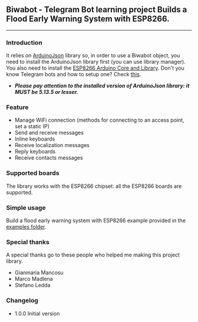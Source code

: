## Biwabot - Telegram Bot learning project Builds a Flood Early Warning System with ESP8266.
___
### Introduction
It relies on [ArduinoJson](https://github.com/bblanchon/ArduinoJson) library so, in order to use a Biwabot object, you need to install the ArduinoJson library first (you can use library manager).
You also need to install the [ESP8266 Arduino Core and Library](https://github.com/esp8266/Arduino).
Don't you know Telegram bots and how to setup one? Check [this](https://core.telegram.org/bots#6-botfather).

+ **_Please pay attention to the installed version of ArduinoJson library: it MUST be 5.13.5 or lesser._**

### Feature
+ Manage WiFi connection (methods for connecting to an access point, set a static IP)
+ Send and receive messages
+ Inline keyboards
+ Receive localization messages
+ Reply keyboards 
+ Receive contacts messages 

### Supported boards
The library works with the ESP8266 chipset: all the ESP8266 boards are supported.

### Simple usage 
Build a flood early warning system with ESP8266 example provided in the [examples folder](https://github.com/andae/biwabot/tree/master/examples/biwabot).

### Special thanks
A special thanks go to these people who helped me making this project library.
+ Gianmaria Mancosu
+ Marco Madlena
+ Stefano Ledda


### Changelog

+ 1.0.0 Initial version

